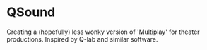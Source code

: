 # QSound
Creating a (hopefully) less wonky version of 'Multiplay' for theater productions. Inspired by Q-lab and similar software.
